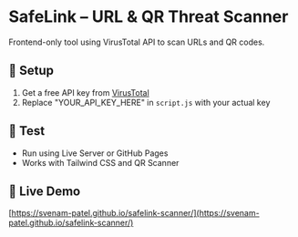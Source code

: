 # SafeLink – URL & QR Threat Scanner

Frontend-only tool using VirusTotal API to scan URLs and QR codes.

## 🔑 Setup

1. Get a free API key from [VirusTotal](https://www.virustotal.com/gui/join-us)
2. Replace "YOUR_API_KEY_HERE" in `script.js` with your actual key

## 🧪 Test

- Run using Live Server or GitHub Pages
- Works with Tailwind CSS and QR Scanner

## 🔗 Live Demo

[https://svenam-patel.github.io/safelink-scanner/](https://svenam-patel.github.io/safelink-scanner/)
